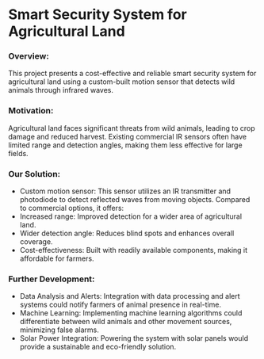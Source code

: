 # Smart Security System for Agricultural Land

### Overview:
This project presents a cost-effective and reliable smart security system for agricultural land using a custom-built motion sensor that detects wild animals through infrared waves.

### Motivation:

Agricultural land faces significant threats from wild animals, leading to crop damage and reduced harvest. Existing commercial IR sensors often have limited range and detection angles, making them less effective for large fields.

### Our Solution:

- Custom motion sensor: This sensor utilizes an IR transmitter and photodiode to detect reflected waves from moving objects. Compared to commercial options, it offers:
- Increased range: Improved detection for a wider area of agricultural land.
- Wider detection angle: Reduces blind spots and enhances overall coverage.
- Cost-effectiveness: Built with readily available components, making it affordable for farmers.
  
### Further Development:

- Data Analysis and Alerts: Integration with data processing and alert systems could notify farmers of animal presence in real-time.
- Machine Learning: Implementing machine learning algorithms could differentiate between wild animals and other movement sources, minimizing false alarms.
- Solar Power Integration: Powering the system with solar panels would provide a sustainable and eco-friendly solution.
  
